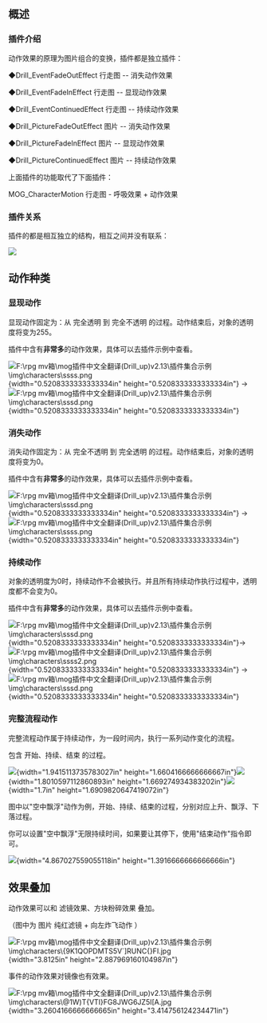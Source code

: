 ## 概述

### 插件介绍

动作效果的原理为图片组合的变换，插件都是独立插件：

◆Drill_EventFadeOutEffect 行走图 -- 消失动作效果

◆Drill_EventFadeInEffect 行走图 -- 显现动作效果

◆Drill_EventContinuedEffect 行走图 -- 持续动作效果

◆Drill_PictureFadeOutEffect 图片 -- 消失动作效果

◆Drill_PictureFadeInEffect 图片 -- 显现动作效果

◆Drill_PictureContinuedEffect 图片 -- 持续动作效果

上面插件的功能取代了下面插件：

MOG_CharacterMotion 行走图 - 呼吸效果 + 动作效果

### 插件关系

插件的都是相互独立的结构，相互之间并没有联系：

![](media/image2.emf)

## 动作种类

### 显现动作

显现动作固定为：从 完全透明 到 完全不透明
的过程。动作结束后，对象的透明度将变为255。

插件中含有**非常多**的动作效果，具体可以去插件示例中查看。

![F:\\rpg
mv箱\\mog插件中文全翻译(Drill_up)v2.13\\插件集合示例\\img\\characters\\ssss.png](media/image3.png){width="0.5208333333333334in"
height="0.5208333333333334in"} -\> ![F:\\rpg
mv箱\\mog插件中文全翻译(Drill_up)v2.13\\插件集合示例\\img\\characters\\sssd.png](media/image4.png){width="0.5208333333333334in"
height="0.5208333333333334in"}

### 消失动作

消失动作固定为：从 完全不透明 到 完全透明
的过程。动作结束后，对象的透明度将变为0。

插件中含有**非常多**的动作效果，具体可以去插件示例中查看。

![F:\\rpg
mv箱\\mog插件中文全翻译(Drill_up)v2.13\\插件集合示例\\img\\characters\\sssd.png](media/image4.png){width="0.5208333333333334in"
height="0.5208333333333334in"} -\> ![F:\\rpg
mv箱\\mog插件中文全翻译(Drill_up)v2.13\\插件集合示例\\img\\characters\\ssss.png](media/image3.png){width="0.5208333333333334in"
height="0.5208333333333334in"}

### 持续动作

对象的透明度为0时，持续动作不会被执行。并且所有持续动作执行过程中，透明度都不会变为0。

插件中含有**非常多**的动作效果，具体可以去插件示例中查看。

![F:\\rpg
mv箱\\mog插件中文全翻译(Drill_up)v2.13\\插件集合示例\\img\\characters\\sssd.png](media/image4.png){width="0.5208333333333334in"
height="0.5208333333333334in"}-\> ![F:\\rpg
mv箱\\mog插件中文全翻译(Drill_up)v2.13\\插件集合示例\\img\\characters\\ssss2.png](media/image5.png){width="0.5208333333333334in"
height="0.5208333333333334in"} -\> ![F:\\rpg
mv箱\\mog插件中文全翻译(Drill_up)v2.13\\插件集合示例\\img\\characters\\sssd.png](media/image4.png){width="0.5208333333333334in"
height="0.5208333333333334in"}

### 完整流程动作

完整流程动作属于持续动作，为一段时间内，执行一系列动作变化的流程。

包含 开始、持续、结束 的过程。

![](media/image6.jpeg){width="1.9415113735783027in"
height="1.6604166666666667in"}![](media/image7.png){width="1.8010597112860893in"
height="1.669274934383202in"}![](media/image8.png){width="1.7in"
height="1.6909820647419072in"}

图中以\"空中飘浮\"动作为例，开始、持续、结束的过程，分别对应上升、飘浮、下落过程。

你可以设置\"空中飘浮\"无限持续时间，如果要让其停下，使用\"结束动作\"指令即可。

![](media/image9.png){width="4.867027559055118in"
height="1.3916666666666666in"}

## 效果叠加

动作效果可以和 滤镜效果、方块粉碎效果 叠加。

（图中为 图片 纯红滤镜 + 向左炸飞动作 ）

![F:\\rpg
mv箱\\mog插件中文全翻译(Drill_up)v2.13\\插件集合示例\\img\\characters\\{9K1QOPDMTS5V\`\]RUNC{}FI.jpg](media/image10.jpeg){width="3.8125in"
height="2.887969160104987in"}

事件的动作效果对镜像也有效果。

![F:\\rpg
mv箱\\mog插件中文全翻译(Drill_up)v2.13\\插件集合示例\\img\\characters\\\@1W)T{VTI}FG8JWG6JZ5I\[A.jpg](media/image11.jpeg){width="3.2604166666666665in"
height="3.414756124234471in"}
